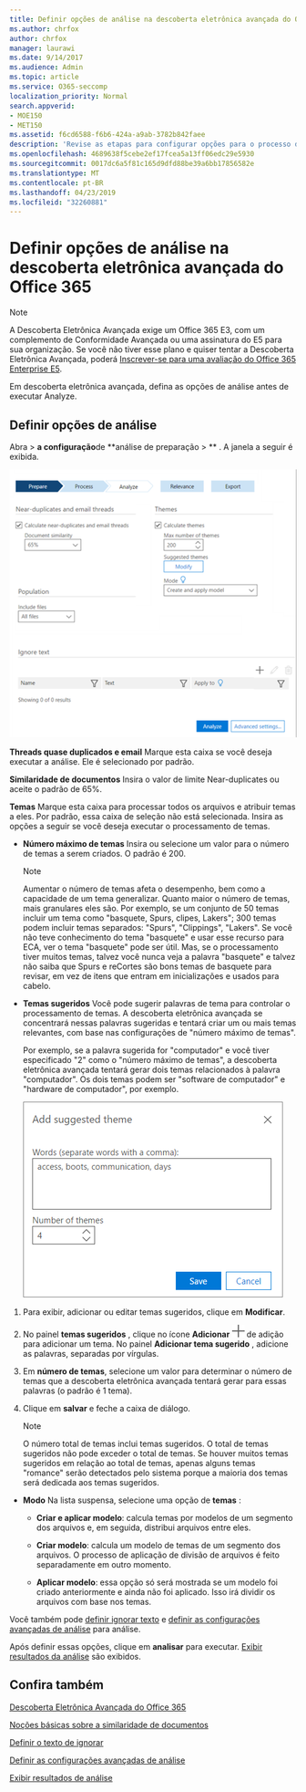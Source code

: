 ```yaml
---
title: Definir opções de análise na descoberta eletrônica avançada do Office 365
ms.author: chrfox
author: chrfox
manager: laurawi
ms.date: 9/14/2017
ms.audience: Admin
ms.topic: article
ms.service: O365-seccomp
localization_priority: Normal
search.appverid:
- MOE150
- MET150
ms.assetid: f6cd6588-f6b6-424a-a9ab-3782b842faee
description: 'Revise as etapas para configurar opções para o processo de análise na descoberta eletrônica avançada do Office 365, incluindo duplicatas, threads de email e temas.  '
ms.openlocfilehash: 4689638f5cebe2ef17fcea5a13ff06edc29e5930
ms.sourcegitcommit: 0017dc6a5f81c165d9dfd88be39a6bb17856582e
ms.translationtype: MT
ms.contentlocale: pt-BR
ms.lasthandoff: 04/23/2019
ms.locfileid: "32260881"
---
```

# <a name="set-analyze-options-in-office-365-advanced-ediscovery"></a>Definir opções de análise na descoberta eletrônica avançada do Office 365

> [!NOTE]
> A Descoberta Eletrônica Avançada exige um Office 365 E3, com um complemento de Conformidade Avançada ou uma assinatura do E5 para sua organização. Se você não tiver esse plano e quiser tentar a Descoberta Eletrônica Avançada, poderá [Inscrever-se para uma avaliação do Office 365 Enterprise E5](https://go.microsoft.com/fwlink/p/?LinkID=698279). 
  
Em descoberta eletrônica avançada, defina as opções de análise antes de executar Analyze.
  
## <a name="set-analyze-options"></a>Definir opções de análise

Abra \> **a configuração**de **análise de preparação \> ** . A janela a seguir é exibida.
  
![Definir Opções de Análise](media/c3ec7a92-8484-4812-b98c-aa3eb740e5b7.png)
  
 **Threads quase duplicados e email** Marque esta caixa se você deseja executar a análise. Ele é selecionado por padrão. 
  
 **Similaridade de documentos** Insira o valor de limite Near-duplicates ou aceite o padrão de 65%. 
  
 **Temas** Marque esta caixa para processar todos os arquivos e atribuir temas a eles. Por padrão, essa caixa de seleção não está selecionada. Insira as opções a seguir se você deseja executar o processamento de temas.
  
- **Número máximo de temas** Insira ou selecione um valor para o número de temas a serem criados. O padrão é 200. 
    
    > [!NOTE]
    > Aumentar o número de temas afeta o desempenho, bem como a capacidade de um tema generalizar. Quanto maior o número de temas, mais granulares eles são. Por exemplo, se um conjunto de 50 temas incluir um tema como "basquete, Spurs, clipes, Lakers"; 300 temas podem incluir temas separados: "Spurs", "Clippings", "Lakers". Se você não teve conhecimento do tema "basquete" e usar esse recurso para ECA, ver o tema "basquete" pode ser útil. Mas, se o processamento tiver muitos temas, talvez você nunca veja a palavra "basquete" e talvez não saiba que Spurs e reCortes são bons temas de basquete para revisar, em vez de itens que entram em inicializações e usados para cabelo. 
  
- **Temas sugeridos** Você pode sugerir palavras de tema para controlar o processamento de temas. A descoberta eletrônica avançada se concentrará nessas palavras sugeridas e tentará criar um ou mais temas relevantes, com base nas configurações de "número máximo de temas". 
    
    Por exemplo, se a palavra sugerida for "computador" e você tiver especificado "2" como o "número máximo de temas", a descoberta eletrônica avançada tentará gerar dois temas relacionados à palavra "computador". Os dois temas podem ser "software de computador" e "hardware de computador", por exemplo. 
    
    ![Adicionar tema sugerido](media/06e9ffd3-a76c-423b-b450-9e465eb9a02f.png)
  
1. Para exibir, adicionar ou editar temas sugeridos, clique em **Modificar**.
    
2. No painel **temas sugeridos** , clique no ícone **Adicionar** ![ícone](media/c2dd8b3a-5a22-412c-a7fa-143f5b2b5612.png) de adição para adicionar um tema. No painel **Adicionar tema sugerido** , adicione as palavras, separadas por vírgulas. 
    
3. Em **número de temas**, selecione um valor para determinar o número de temas que a descoberta eletrônica avançada tentará gerar para essas palavras (o padrão é 1 tema).
    
4. Clique em **salvar** e feche a caixa de diálogo. 
    
    > [!NOTE]
    > O número total de temas inclui temas sugeridos. O total de temas sugeridos não pode exceder o total de temas. Se houver muitos temas sugeridos em relação ao total de temas, apenas alguns temas "romance" serão detectados pelo sistema porque a maioria dos temas será dedicada aos temas sugeridos. 
  
- **Modo** Na lista suspensa, selecione uma opção de **temas** : 
    
  - **Criar e aplicar modelo**: calcula temas por modelos de um segmento dos arquivos e, em seguida, distribui arquivos entre eles.
    
  - **Criar modelo**: calcula um modelo de temas de um segmento dos arquivos. O processo de aplicação de divisão de arquivos é feito separadamente em outro momento.
    
  - **Aplicar modelo**: essa opção só será mostrada se um modelo foi criado anteriormente e ainda não foi aplicado. Isso irá dividir os arquivos com base nos temas.
    
Você também pode [definir ignorar texto](set-ignore-text-in-advanced-ediscovery.md) e [definir as configurações avançadas de análise](set-analyze-advanced-settings-in-advanced-ediscovery.md) para análise. 
  
Após definir essas opções, clique em **analisar** para executar. [Exibir resultados da análise](view-analyze-results-in-advanced-ediscovery.md) são exibidos. 
  
## <a name="see-also"></a>Confira também

[Descoberta Eletrônica Avançada do Office 365](office-365-advanced-ediscovery.md)
  
[Noções básicas sobre a similaridade de documentos](understand-document-similarity-in-advanced-ediscovery.md)
  
[Definir o texto de ignorar](set-ignore-text-in-advanced-ediscovery.md)
  
[Definir as configurações avançadas de análise](set-analyze-advanced-settings-in-advanced-ediscovery.md)
  
[Exibir resultados de análise](view-analyze-results-in-advanced-ediscovery.md)

